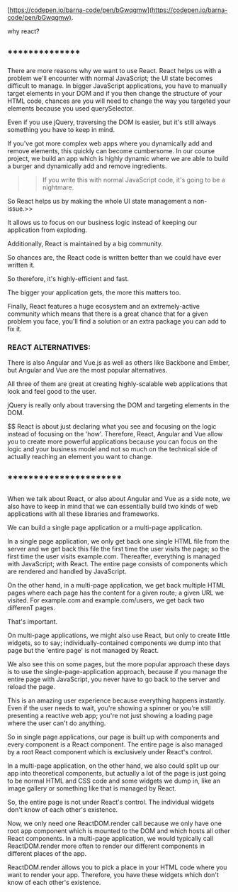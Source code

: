 # 
[https://codepen.io/barna-code/pen/bGwqgmw](https://codepen.io/barna-code/pen/bGwqgmw).


why react?
>>
## **************

There are more reasons why we want to use React. React helps us with a problem we'll encounter with normal JavaScript; the UI state becomes difficult to manage. In bigger JavaScript applications, you have to manually target elements in your DOM and if you then change the structure of your HTML code, chances are you will need to change the way you targeted your elements because you used querySelector.

Even if you use jQuery, traversing the DOM is easier, but it's still always something you have to keep in mind.

If you've got more complex web apps where you dynamically add and remove elements, this quickly can become cumbersome. In our course project, we build an app which is highly dynamic where we are able to build a burger and dynamically add and remove ingredients.

>> If you write this with normal JavaScript code, it's going to be a nightmare.

So React helps us by making the whole UI state management a non-issue.>>

It allows us to focus on our business logic instead of keeping our application from exploding.

Additionally, React is maintained by a big community.

So chances are, the React code is written better than we could have ever written it.

So therefore, it's highly-efficient and fast.

The bigger your application gets, the more this matters too.

Finally, React features a huge ecosystem and an extremely-active community which means that there is a great chance that for a given problem you face, you'll find a solution or an extra package you can add to fix it.

### REACT ALTERNATIVES:
There is also Angular and Vue.js as well as others like Backbone and Ember, but Angular and Vue are the most popular alternatives.

All three of them are great at creating highly-scalable web applications that look and feel good to the user.

jQuery is really only about traversing the DOM and targeting elements in the DOM.

$$ React is about just declaring what you see and focusing on the logic instead of focusing on the 'how'. Therefore, React, Angular and Vue allow you to create more powerful
 applications because you can focus on the logic and your business model and not so much on the technical side of actually reaching an element you want to change.


## **********************

### 
When we talk about React, or also about Angular and Vue as a side note, we also have to keep in mind that we can essentially build two kinds of web applications with all these libraries and frameworks.

We can build a single page application or a multi-page application.

In a single page application,
we only get back one single HTML file from the server and we get back this file the first time the user visits the page; so the first time the user visits example.com. Thereafter, everything is managed with JavaScript; with React. The entire page consists of components which are rendered and handled by JavaScript.

On the other hand, in a multi-page application, we get back multiple HTML pages where each page has the content for a given route; a given URL we visited. For example.com and example.com/users, we get back two differenT pages.

That's important.

On multi-page applications, we might also use React, but only to create little widgets, so to say; individually-contained components we dump into that page but the 'entire page' is not managed by React.

We also see this on some pages, but the more popular approach these days is to use the single-page-application approach, because if you manage the entire page with JavaScript, you never have to go back to the server and reload the page.

This is an amazing user experience because everything happens instantly. Even if the user needs
to wait, you're showing a spinner or you're still presenting a reactive web app; you're not just showing a loading page where the user can't do anything.

So in single page applications, our page is built up with components and every component is a React component. The entire page is also managed by a root React component which is exclusively under React's control.

In a multi-page application, on the other hand, we also could split up our app into theoretical components, but actually a lot of the page is just going to be normal HTML and CSS code and some widgets we dump in, like an image gallery or something like that is managed by React.

So, the entire page is not under React's control. The individual widgets don't know of each other's existence.

Now, we only need one ReactDOM.render call because we only have one root app component which is mounted to the DOM and which hosts all other React components. In a multi-page application, we would typically call ReactDOM.render more often to render our different components in different places of the app.

ReactDOM.render allows you to pick a place in your HTML code where you want to render your app. Therefore, you have these widgets which don't know of each other's existence.
